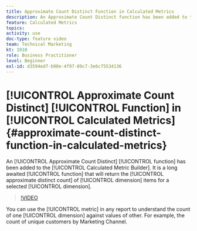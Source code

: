 ```yaml
---
title: Approximate Count Distinct Function in Calculated Metrics
description: An Approximate Count Distinct function has been added to the Calculated Metric Builder. It is a long awaited function that will return the approximated distinct count of dimension items for a selected dimension.
feature: Calculated Metrics
topics: 
activity: use
doc-type: feature video
team: Technical Marketing
kt: 1910
role: Business Practitioner
level: Beginner
exl-id: d3594ed7-b90e-4f97-89c7-3e6c75534136
---
```

# [!UICONTROL Approximate Count Distinct] [!UICONTROL Function] in [!UICONTROL Calculated Metrics]{#approximate-count-distinct-function-in-calculated-metrics}

An [!UICONTROL Approximate Count Distinct] [!UICONTROL function] has been added to the [!UICONTROL Calculated Metric Builder]. It is a long awaited [!UICONTROL function] that will return the [!UICONTROL approximate distinct count] of [!UICONTROL dimension] items for a selected [!UICONTROL dimension].

>[!VIDEO](https://video.tv.adobe.com/v/23722/?quality=12)

You can use the [!UICONTROL metric] in any report to understand the count of one [!UICONTROL dimension] against values of other. For example, the count of unique customers by Marketing Channel.
